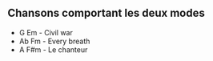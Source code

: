 ## Chansons comportant les deux modes

- G Em - Civil war
- Ab Fm - Every breath
- A F#m - Le chanteur

